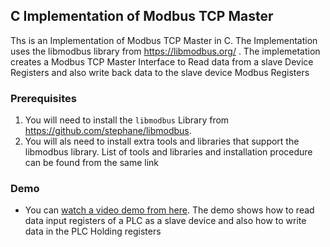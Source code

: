 ## C Implementation of Modbus TCP Master

Ths is an Implementation of Modbus TCP Master in C. The Implementation uses the libmodbus library from https://libmodbus.org/ .
The implemetation creates a Modbus TCP Master Interface to Read data from a slave Device Registers and also write back data to the slave device Modbus Registers

### Prerequisites
1. You will need to install the ```libmodbus``` Library from https://github.com/stephane/libmodbus.
2. You will als need to install extra tools and libraries that support the libmodbus library. List of tools and libraries and installation procedure can be found from the same link

### Demo
- You can [watch a video demo from here](https://youtu.be/bWXRTOnOiE8). The demo shows how to read data input registers of a PLC as a slave device and also how to write data in the PLC Holding registers


